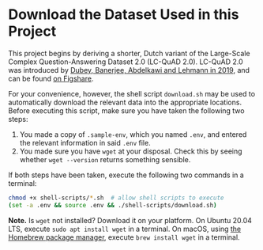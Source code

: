 # Download the Dataset Used in this Project

This project begins by deriving a shorter, Dutch variant of the Large-Scale Complex Question-Answering Dataset 2.0 (LC-QuAD 2.0). LC-QuAD 2.0 was introduced by <a href="https://doi.org/10.1007/978-3-030-30796-7_5">Dubey, Banerjee, Abdelkawi and Lehmann in 2019</a>, and can be found <a href="https://figshare.com/projects/LCQuAD_2_0/62270">on Figshare</a>.

For your convenience, however, the shell script `download.sh` may be used to automatically download the relevant data into the appropriate locations. Before executing this script, make sure you have taken the following two steps:

1. You made a copy of `.sample-env`, which you named `.env`, and entered the relevant information in said `.env` file.
2. You made sure you have `wget` at your disposal. Check this by seeing whether `wget --version` returns something sensible.

If both steps have been taken, execute the following two commands in a terminal:

```sh
chmod +x shell-scripts/*.sh  # allow shell scripts to execute
(set -a .env && source .env && ./shell-scripts/download.sh)
```

**Note.** Is `wget` not installed? Download it on your platform. On Ubuntu 20.04 LTS, execute `sudo apt install wget` in a terminal. On macOS, using <a href="https://brew.sh">the Homebrew package manager</a>, execute `brew install wget` in a terminal.

